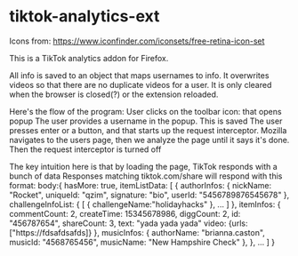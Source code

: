 # tiktok-analytics-ext

Icons from: https://www.iconfinder.com/iconsets/free-retina-icon-set

This is a TikTok analytics addon for Firefox.

All info is saved to an object that maps usernames to info. It overwrites videos so that there are no duplicate videos for a user. It is only cleared when the browser is closed(?) or the extension reloaded.

Here's the flow of the program:
User clicks on the toolbar icon: that opens popup
The user provides a username in the popup. This is saved
The user presses enter or a button, and that starts up the request interceptor. 
Mozilla navigates to the users page, then we analyze the page until it says it's done. 
Then the request interceptor is turned off

The key intuition here is that by loading the page, TikTok responds with a bunch of data
Responses matching tiktok.com/share will respond with this format:
body:{
    hasMore: true,
    itemListData: [
        {
            authorInfos: {
                nickName: "Rocket",
                uniqueId: "qzim",
                signature: "bio",
                userId: "5456789876545678"
            },
            challengeInfoList: {
                [
                    {
                        challengeName:"holidayhacks"
                    },
                    ...
                ]
            },
            itemInfos: {
                commentCount: 2,
                createTime: 15345678986, 
                diggCount: 2,
                id: "456787654",
                shareCount: 3,
                text: "yada yada yada"
                video: {urls: ["https://fdsafdsafds]}
            },
            musicInfos: {
                authorName: "brianna.caston",
                musicId: "4568765456",
                musicName: "New Hampshire Check"
            },
        },
        ...
    ]
}

